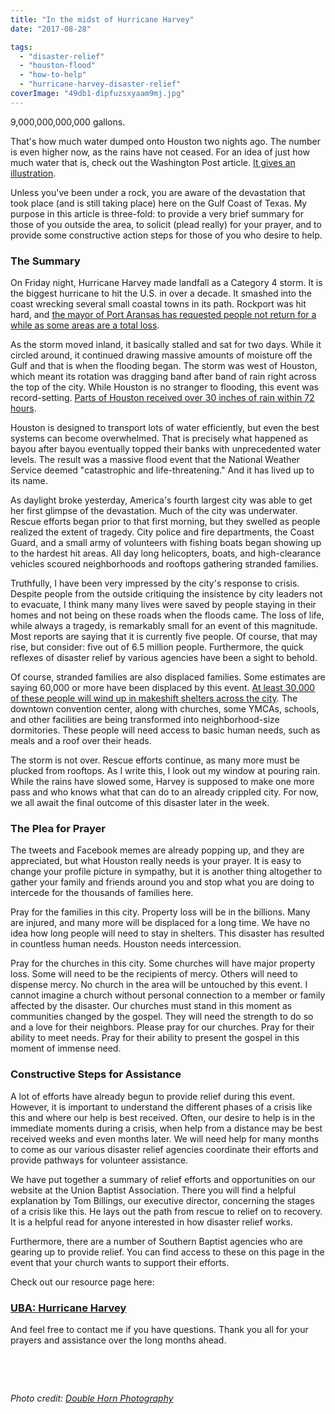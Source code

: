 ```yaml
---
title: "In the midst of Hurricane Harvey"
date: "2017-08-28"

tags: 
  - "disaster-relief"
  - "houston-flood"
  - "how-to-help"
  - "hurricane-harvey-disaster-relief"
coverImage: "49db1-dipfuzsxyaam9mj.jpg"
---
```


9,000,000,000,000 gallons.

That's how much water dumped onto Houston two nights ago. The number is even higher now, as the rains have not ceased. For an idea of just how much water that is, check out the Washington Post article. [It gives an illustration](https://www.washingtonpost.com/news/capital-weather-gang/wp/2017/08/27/texas-flood-disaster-harvey-has-unloaded-9-trillion-tons-of-water/?utm_term=.510ed1c5675b).

Unless you've been under a rock, you are aware of the devastation that took place (and is still taking place) here on the Gulf Coast of Texas. My purpose in this article is three-fold: to provide a very brief summary for those of you outside the area, to solicit (plead really) for your prayer, and to provide some constructive action steps for those of you who desire to help.

### The Summary

On Friday night, Hurricane Harvey made landfall as a Category 4 storm. It is the biggest hurricane to hit the U.S. in over a decade. It smashed into the coast wrecking several small coastal towns in its path. Rockport was hit hard, and [the mayor of Port Aransas has requested people not return for a while as some areas are a total loss](http://www.kiiitv.com/weather/hurricane/port-aransas-trailer-park-a-100-percent-loss-search-and-rescue-underway/467644031).

As the storm moved inland, it basically stalled and sat for two days. While it circled around, it continued drawing massive amounts of moisture off the Gulf and that is when the flooding began. The storm was west of Houston, which meant its rotation was dragging band after band of rain right across the top of the city. While Houston is no stranger to flooding, this event was record-setting. [Parts of Houston received over 30 inches of rain within 72 hours](https://www.msn.com/en-us/news/us/more-than-30000-people-expected-in-shelters-as-extent-of-harvey%E2%80%99s-blow-comes-into-chilling-focus/ar-AAqOeP0).

Houston is designed to transport lots of water efficiently, but even the best systems can become overwhelmed. That is precisely what happened as bayou after bayou eventually topped their banks with unprecedented water levels. The result was a massive flood event that the National Weather Service deemed "catastrophic and life-threatening." And it has lived up to its name.

As daylight broke yesterday, America's fourth largest city was able to get her first glimpse of the devastation. Much of the city was underwater. Rescue efforts began prior to that first morning, but they swelled as people realized the extent of tragedy. City police and fire departments, the Coast Guard, and a small army of volunteers with fishing boats began showing up to the hardest hit areas. All day long helicopters, boats, and high-clearance vehicles scoured neighborhoods and rooftops gathering stranded families.

Truthfully, I have been very impressed by the city's response to crisis. Despite people from the outside critiquing the insistence by city leaders not to evacuate, I think many many lives were saved by people staying in their homes and not being on these roads when the floods came. The loss of life, while always a tragedy, is remarkably small for an event of this magnitude. Most reports are saying that it is currently five people. Of course, that may rise, but consider: five out of 6.5 million people. Furthermore, the quick reflexes of disaster relief by various agencies have been a sight to behold.

Of course, stranded families are also displaced families. Some estimates are saying 60,000 or more have been displaced by this event. [At least 30,000 of these people will wind up in makeshift shelters across the city](https://www.usatoday.com/story/news/nation/2017/08/28/heartbreak-texas-harvey-drive-30-000-shelters-fema-says/607224001/). The downtown convention center, along with churches, some YMCAs, schools, and other facilities are being transformed into neighborhood-size dormitories. These people will need access to basic human needs, such as meals and a roof over their heads.

The storm is not over. Rescue efforts continue, as many more must be plucked from rooftops. As I write this, I look out my window at pouring rain. While the rains have slowed some, Harvey is supposed to make one more pass and who knows what that can do to an already crippled city. For now, we all await the final outcome of this disaster later in the week.

### The Plea for Prayer

The tweets and Facebook memes are already popping up, and they are appreciated, but what Houston really needs is your prayer. It is easy to change your profile picture in sympathy, but it is another thing altogether to gather your family and friends around you and stop what you are doing to intercede for the thousands of families here.

Pray for the families in this city. Property loss will be in the billions. Many are injured, and many more will be displaced for a long time. We have no idea how long people will need to stay in shelters. This disaster has resulted in countless human needs. Houston needs intercession.

Pray for the churches in this city. Some churches will have major property loss. Some will need to be the recipients of mercy. Others will need to dispense mercy. No church in the area will be untouched by this event. I cannot imagine a church without personal connection to a member or family affected by the disaster. Our churches must stand in this moment as communities changed by the gospel. They will need the strength to do so and a love for their neighbors. Please pray for our churches. Pray for their ability to meet needs. Pray for their ability to present the gospel in this moment of immense need.

### Constructive Steps for Assistance

A lot of efforts have already begun to provide relief during this event. However, it is important to understand the different phases of a crisis like this and where our help is best received. Often, our desire to help is in the immediate moments during a crisis, when help from a distance may be best received weeks and even months later. We will need help for many months to come as our various disaster relief agencies coordinate their efforts and provide pathways for volunteer assistance.

We have put together a summary of relief efforts and opportunities on our website at the Union Baptist Association. There you will find a helpful explanation by Tom Billings, our executive director, concerning the stages of a crisis like this. He lays out the path from rescue to relief on to recovery. It is a helpful read for anyone interested in how disaster relief works.

Furthermore, there are a number of Southern Baptist agencies who are gearing up to provide relief. You can find access to these on this page in the event that your church wants to support their efforts.

Check out our resource page here:

### [**UBA: Hurricane Harvey**](http://ubahouston.org/disaster)

And feel free to contact me if you have questions. Thank you all for your prayers and assistance over the long months ahead.

 

 

_Photo credit: [Double Horn Photography](https://twitter.com/DoubleHornPhoto)_
